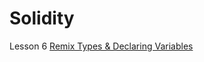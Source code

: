 # Solidity

Lesson 6 <a href="https://gist.github.com/barcodech/a69fcc00589985d8ea83b42e3130aa9d">Remix Types & Declaring Variables</a>
